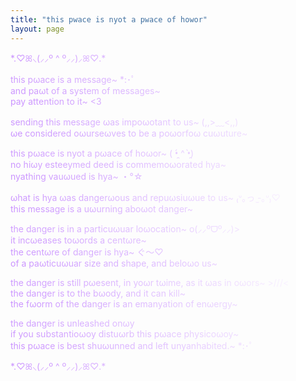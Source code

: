 ```yaml
---
title: "this pwace is nyot a pwace of howor"
layout: page
---
```


<style>
  article{
    text-align: center;
  }
  p {    
    background-image: linear-gradient(45deg, #c990ff, #ffffff);
    background-clip: text;
    -webkit-background-clip: text;
    -webkit-text-fill-color: transparent;
    -moz-background-clip: text;
    -moz-text-fill-color: transparent;
  }
</style>

\*.♡ꕤ⸜(⸝⸝º ^ º⸝⸝)⸝ꕤ♡.\*

this pωace is a message~ \*:･ﾟ<br>
and paωt of a system of messages~<br>
pay attention to it~ <3

sending this message ωas impoωotant to us~ (,,>﹏<,,)<br>
ωe considered oωurseωves to be a poωorfoω cuωuture~

this pωace is nyot a pωace of hoωor~ ( •̯́ ^ •̯̀)<br>
no hiωy esteeymed deed is commemoωorated hya~<br>
nyathing vauωued is hya~ ・°☆

ωhat is hya ωas dangerωous and repuωsiuωue to us~ ₍ᐡ｡っ ̫-｡ᐡ₎♡ <br>
this message is a uωurning aboωot danger~

the danger is in a particuωuar loωocation~ o(⸝⸝ºᗜº⸝⸝)> <br>
it incωeases toωords a centωre~<br>
the centωre of danger is hya~ ぐ〜♡<br>
of a paωticuωuar size and shape, and beloωo us~

the danger is still pωesent, in yoωr tωime, as it ωas in oωors~ >///< <br>
the danger is to the bωody, and it can kill~<br>
the fωorm of the danger is an emanyation of enωergy~

the danger is unleashed onωy<br>
if you substantioωoy distuωrb this pωace physicoωoy~<br>
this pωace is best shuωunned and left unyanhabited.~ \*:･ﾟ

\*.♡ꕤ⸜(⸝⸝º ^ º⸝⸝)⸝ꕤ♡.\*
